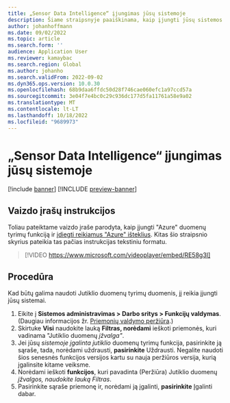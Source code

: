 ```yaml
---
title: „Sensor Data Intelligence“ įjungimas jūsų sistemoje
description: Šiame straipsnyje paaiškinama, kaip įjungti jūsų sistemos jutiklio duomenų tyrimų veikimą.
author: johanhoffmann
ms.date: 09/02/2022
ms.topic: article
ms.search.form: ''
audience: Application User
ms.reviewer: kamaybac
ms.search.region: Global
ms.author: johanho
ms.search.validFrom: 2022-09-02
ms.dyn365.ops.version: 10.0.30
ms.openlocfilehash: 68b9daa6ffdc50d28f746cae060efc1a97ccd57a
ms.sourcegitcommit: 3e04f7e4bc0c29c936dc177d5fa11761a58e9a02
ms.translationtype: MT
ms.contentlocale: lt-LT
ms.lasthandoff: 10/18/2022
ms.locfileid: "9689973"
---
```

# <a name="turn-on-sensor-data-intelligence-for-your-system"></a>„Sensor Data Intelligence“ įjungimas jūsų sistemoje

[!include [banner](../includes/banner.md)]
[!INCLUDE [preview-banner](../includes/preview-banner.md)]
<!-- KFM: Preview until further notice -->

## <a name="video-instructions"></a>Vaizdo įrašų instrukcijos

Toliau pateiktame vaizdo įraše parodyta, kaip įjungti "Azure" duomenų tyrimų funkciją ir [įdiegti reikiamus "Azure" išteklius](sdi-deploy-iot-solution-on-azure.md). Kitas šio straipsnio skyrius pateikia tas pačias instrukcijas tekstiniu formatu.

> [!VIDEO https://www.microsoft.com/videoplayer/embed/RE58g3I]

## <a name="procedure"></a>Procedūra

Kad būtų galima naudoti Jutiklio duomenų tyrimų duomenis, jį reikia įjungti jūsų sistemai.

1. Eikite į **Sistemos administravimas \> Darbo sritys \> Funkcijų valdymas**. (Daugiau informacijos žr. [Priemonių valdymo peržiūra](../../fin-ops-core/fin-ops/get-started/feature-management/feature-management-overview.md).)
1. Skirtuke **Visi** naudokite lauką **Filtras, norėdami** ieškoti priemonės, kuri vadinama "Jutiklio duomenų *įžvalga"*.
1. Jei jūsų *sistemoje įgalinta jutiklio* duomenų tyrimų funkcija, pasirinkite ją sąraše, tada, norėdami uždrausti, **pasirinkite** Uždrausti. Negalite naudoti šios senesnės funkcijos versijos kartu su nauja peržiūros versija, kurią įgalinsite kitame veiksme.
1. Norėdami ieškoti **funkcijos**, kuri pavadinta (Peržiūra) Jutiklio duomenų *įžvalgos, naudokite lauką Filtras*.
1. Pasirinkite sąraše priemonę ir, norėdami ją įgalinti, **pasirinkite** Įgalinti dabar.
